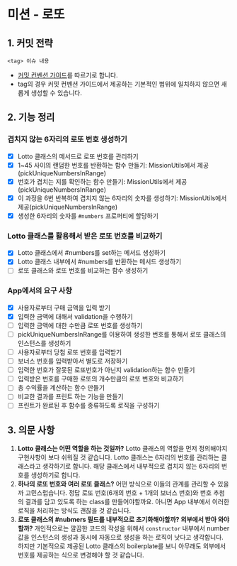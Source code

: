 # 미션 - 로또

## 1. 커밋 전략

```
<tag> 이슈 내용
```

- [커밋 컨벤션 가이드](https://gist.github.com/stephenparish/9941e89d80e2bc58a153)를 따르기로 합니다.
- tag의 경우 커밋 컨벤션 가이드에서 제공하는 기본적인 범위에 일치하지 않으면 새롭게 생성할 수 있습니다.

## 2. 기능 정리

### 겹치지 않는 6자리의 로또 번호 생성하기

- [x] Lotto 클래스의 메서드로 로또 번호를 관리하기
- [x] 1~45 사이의 랜덤한 번호를 반환하는 함수 만들기: MissionUtils에서 제공(pickUniqueNumbersInRange)
- [x] 번호가 겹치는 지를 확인하는 함수 만들기: MissionUtils에서 제공(pickUniqueNumbersInRange)
- [x] 이 과정을 6번 반복하여 겹치지 않는 6자리의 숫자를 생성하기: MissionUtils에서 제공(pickUniqueNumbersInRange)
- [x] 생성한 6자리의 숫자를 `#numbers` 프로퍼티에 할당하기

### Lotto 클래스를 활용해서 받은 로또 번호를 비교하기

- [x] Lotto 클래스에서 #numbers를 set하는 메서드 생성하기
- [x] Lotto 클래스 내부에서 #numbers를 반환하는 메서드 생성하기
- [ ] 로또 클래스와 로또 번호를 비교하는 함수 생성하기

### App에서의 요구 사항

- [x] 사용자로부터 구매 금액을 입력 받기
- [x] 입력한 금액에 대해서 validation을 수행하기
- [ ] 입력한 금액에 대한 수만큼 로또 번호를 생성하기
- [ ] pickUniqueNumbersInRange를 이용하여 생성한 번호를 통해서 로또 클래스의 인스턴스를 생성하기
- [ ] 사용자로부터 당첨 로또 번호를 입력받기
- [ ] 보너스 번호를 입력받아서 별도로 저장하기
- [ ] 입력한 번호가 잘못된 로또번호가 아닌지 validation하는 함수 만들기
- [ ] 입력받은 번호를 구매한 로또의 개수만큼의 로또 번호와 비교하기
- [ ] 총 수익률을 계산하는 함수 만들기
- [ ] 비교한 결과를 프린트 하는 기능을 만들기
- [ ] 프린트가 완료된 후 함수를 종류하도록 로직을 구성하기

## 3. 의문 사항

1. **Lotto 클래스는 어떤 역할을 하는 것일까?** Lotto 클래스의 역할을 먼저 정의해야지 구현사항이 보다 쉬워질 것 같습니다. Lotto 클래스는 6자리의 번호를 관리하는 클래스라고 생각하기로 합니다. 해당 클래스에서 내부적으로 겹치지 않는 6자리의 번호를 생성하기로 합니다.
2. **하나의 로또 번호와 여러 로또 클래스?** 어떤 방식으로 이들의 관계를 관리할 수 있을까 고민스럽습니다. 정답 로또 번호(6개의 번호 + 1개의 보너스 번호)와 번호 추첨의 결과를 담고 있도록 하는 class를 만들어야할까요. 아니면 App 내부에서 이러한 로직을 처리하는 방식도 괜찮을 것 같습니다.
3. **로또 클래스의 #nubmers 필드를 내부적으로 초기화해야할까? 외부에서 받아 와야 할까?** 개인적으로는 깔끔한 코드의 작성을 위해서 `constructor` 내부에서 number값을 인스턴스의 생성과 동시에 자동으로 생성을 하는 로직이 낫다고 생각합니다. 하지만 기본적으로 제공된 Lotto 클래스의 boilerplate를 보니 아무래도 외부에서 번호를 제공하는 식으로 변경해야 할 것 같습니다.
